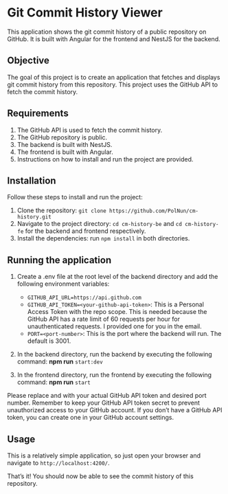 # Git Commit History Viewer

This application shows the git commit history of a public repository on GitHub. It is built with Angular for the
frontend and NestJS for the backend.

## Objective

The goal of this project is to create an application that fetches and displays git commit history from this repository.
This project uses the GitHub API to fetch the commit history.

## Requirements

1. The GitHub API is used to fetch the commit history.
2. The GitHub repository is public.
3. The backend is built with NestJS.
4. The frontend is built with Angular.
5. Instructions on how to install and run the project are provided.

## Installation

Follow these steps to install and run the project:

1. Clone the repository: `git clone https://github.com/PolNun/cm-history.git`
2. Navigate to the project directory: `cd cm-history-be` and `cd cm-history-fe` for the backend and frontend
   respectively.
3. Install the dependencies: run `npm install` in both directories.

## Running the application

1. Create a .env file at the root level of the backend directory and add the following environment variables:
    - `GITHUB_API_URL=https://api.github.com`
    - `GITHUB_API_TOKEN=<your-github-api-token>`: This is a Personal Access Token with the repo scope. This is needed
      because the GitHub API has a rate limit of 60 requests per hour for unauthenticated requests. I provided one for
      you in the email.
    - `PORT=<port-number>`: This is the port where the backend will run. The default is 3001.

2. In the backend directory, run the backend by executing the following command: **npm run** `start:dev`
3. In the frontend directory, run the frontend by executing the following command: **npm run** `start`

Please replace **<your-github-api-token>** and **<port-number>** with your actual GitHub API token and desired port
number.
Remember to keep your GitHub API token secret to prevent unauthorized access to your GitHub account. If you don’t have a
GitHub API token, you can create one in your GitHub account settings.

## Usage

This is a relatively simple application, so just open your browser and navigate to `http://localhost:4200/`.

That’s it! You should now be able to see the commit history of this repository.